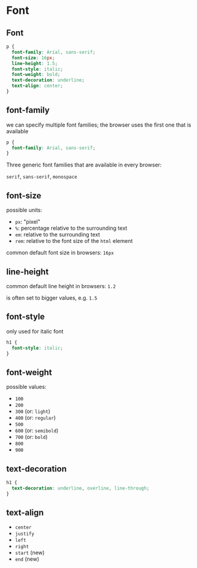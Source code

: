 # Font

## Font

```css
p {
  font-family: Arial, sans-serif;
  font-size: 16px;
  line-height: 1.5;
  font-style: italic;
  font-weight: bold;
  text-decoration: underline;
  text-align: center;
}
```

## font-family

we can specify multiple font families; the browser uses the first one that is available

```css
p {
  font-family: Arial, sans-serif;
}
```

Three generic font families that are available in every browser:

`serif`, `sans-serif`, `monospace`

## font-size

possible units:

- `px`: "pixel"
- `%`: percentage relative to the surrounding text
- `em`: relative to the surrounding text
- `rem`: relative to the font size of the `html` element

common default font size in browsers: `16px`

## line-height

common default line height in browsers: `1.2`

is often set to bigger values, e.g. `1.5`

## font-style

only used for italic font

```css
h1 {
  font-style: italic;
}
```

## font-weight

possible values:

- `100`
- `200`
- `300` (or: `light`)
- `400` (or: `regular`)
- `500`
- `600` (or: `semibold`)
- `700` (or: `bold`)
- `800`
- `900`

## text-decoration

```css
h1 {
  text-decoration: underline, overline, line-through;
}
```

## text-align

- `center`
- `justify`
- `left`
- `right`
- `start` (new)
- `end` (new)
